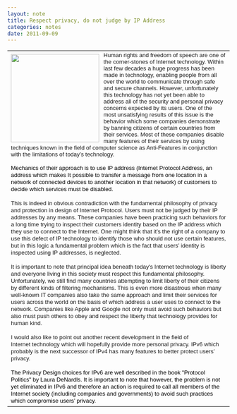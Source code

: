 ```yaml
---
layout: note
title: Respect privacy, do not judge by IP Address
categories: notes
date: 2011-09-09
---
```

<div class="entry-content"><div xmlns="http://www.w3.org/1999/xhtml"><table cellspacing="0" class="sites-layout-name-one-column sites-layout-hbox"><tbody><tr><td class="sites-layout-tile sites-tile-name-content-1"><div dir="ltr"><div style="display:inline;float:left;margin-top:5px;margin-right:10px;margin-bottom:0px;margin-left:0px"><font face="arial, sans-serif" size="2"><a href="../../notes/respectprivacydonotjudgebyipaddress/Human%20Rights%20Logo.jpg?attredirects=0/index.html" imageanchor="1"><img border="0" height="200" src="https://sites.google.com/site/btabibian/_/rsrc/1315596994308/notes/respectprivacydonotjudgebyipaddress/Human%20Rights%20Logo.jpg" width="200"/></a></font></div><font face="arial, sans-serif" size="2">Human rights and freedom
of speech are one of the corner-stones of Internet technology. Within last few decades a huge progress has been made in technology, enabling people from all over
the world to communicate through safe and secure channels. However, unfortunately
this technology has not yet been able to address all of the security and
personal privacy concerns expected by its users. One of the most unsatisfying
results of this issue is the behavior which some companies demonstrate by
banning citizens of certain countries from their services. Most of these
companies disable many features of their services by using techniques known in
the field of computer science as Anti-Features in conjunction with the
limitations of today’s technology. </font>
<p style="margin-bottom:0in;margin-bottom:.0001pt;line-height:12.0pt"><span style="color:black"><font face="arial, sans-serif" size="2">Mechanics of their
approach is to use IP address (Internet Protocol Address, an address which makes It
possible to transfer a message from one location in a network of connected
devices to another location in that network) of customers to decide which
services must be disabled.</font></span></p>
<p style="margin-bottom:0in;margin-bottom:.0001pt;line-height:12.0pt"><font face="arial, sans-serif" size="2">This is indeed in obvious contradiction with
the fundamental philosophy of privacy and protection in design of Internet
Protocol. Users must not be judged by their IP addresses by any means. These
companies have been practicing such behaviors for a long time trying to inspect
their customers identity based on the IP address which they use to connect to
the Internet. One might think that it’s the right of a company to use this
defect of IP technology to identify those who should not use certain features,
but in this logic a fundamental problem which is the fact that users’ identity is
inspected using IP addresses, is neglected.</font></p>
<p style="margin-bottom:0in;margin-bottom:.0001pt;line-height:12.0pt"><font face="arial, sans-serif" size="2">It is important to note
that principal idea beneath today's Internet technology is liberty
and everyone living in this society must respect this fundamental philosophy.
Unfortunately, we still find many countries attempting to limit liberty of
their citizens by different kinds of filtering mechanisms. This is even more
disastrous when many well-known IT companies also take the same approach
and limit their services for users across the world on the basis of which
address a user uses to connect to the network. Companies like Apple and Google
not only must avoid such behaviors but also must push others to obey
and respect the liberty that technology provides for human kind.</font></p>
<p style="margin-bottom:0in;margin-bottom:.0001pt;line-height:12.0pt"><font face="arial, sans-serif" size="2">I would also like to
point out another recent development in the field of
Internet technology which will hopefully provide more personal
privacy. IPv6 which probably is the next successor of IPv4 has many
features to better protect users’ privacy.</font></p>
<p style="margin-bottom:0in;margin-bottom:.0001pt;line-height:12.0pt"><span style="color:black"><font face="arial, sans-serif" size="2">The Privacy Design choices
for IPv6 are well described in the book "Protocol Politics" by Laura DeNardls. It
is important to note that however, the problem is not yet eliminated in IPv6
and therefore an action is required to call all members of the Internet
society (including companies and governments) to avoid such practices which compromise
users’ privacy.</font></span></p></div></td></tr></tbody></table></div></div>